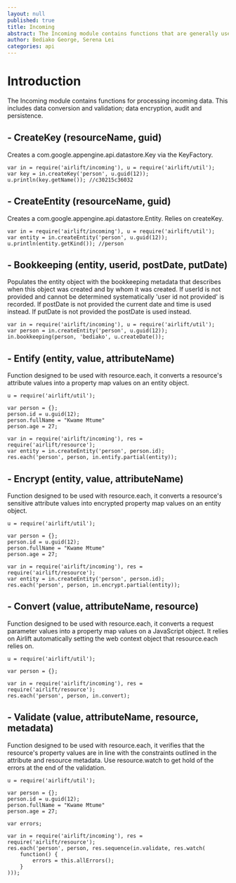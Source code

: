 ```yaml
---
layout: null
published: true
title: Incoming
abstract: The Incoming module contains functions that are generally used when processing incoming data such as during a post, put, or a delete.
author: Bediako George, Serena Lei
categories: api
---
```


# Introduction
The Incoming module contains functions for processing incoming data. This includes data conversion and validation; data encryption, audit and persistence.

## - CreateKey (resourceName, guid)
Creates a com.google.appengine.api.datastore.Key via the KeyFactory.

    var in = require('airlift/incoming'), u = require('airlift/util');
    var key = in.createKey('person', u.guid(12));
    u.println(key.getName()); //c30215c36032
    
## - CreateEntity (resourceName, guid)
Creates a com.google.appengine.api.datastore.Entity.  Relies on createKey.

    var in = require('airlift/incoming'), u = require('airlift/util');
    var entity = in.createEntity('person', u.guid(12));
    u.println(entity.getKind()); //person
   
## - Bookkeeping (entity, userid, postDate, putDate)
Populates the entity object with the bookkeeping metadata that describes when this object was created and by whom it was created.  If userId is not provided and cannot be determined systematically 'user id not provided' is recorded.  If postDate is not provided the current date and time is used instead.  If putDate is not provided the postDate is used instead.

    var in = require('airlift/incoming'), u = require('airlift/util');
    var person = in.createEntity('person', u.guid(12));
    in.bookkeeping(person, 'bediako', u.createDate());
    
## - Entify (entity, value, attributeName)
Function designed to be used with resource.each, it converts a resource's attribute values into a property map values on an entity object.

    u = require('airlift/util');
	
    var person = {};
    person.id = u.guid(12);
    person.fullName = "Kwame Mtume"
    person.age = 27;
    
    var in = require('airlift/incoming'), res = require('airlift/resource'); 
    var entity = in.createEntity('person', person.id);
    res.each('person', person, in.entify.partial(entity));
    
## - Encrypt (entity, value, attributeName)
Function designed to be used with resource.each, it converts a resource's sensitive attribute values into encrypted property map values on an entity object.

    u = require('airlift/util');
	
    var person = {};
    person.id = u.guid(12);
    person.fullName = "Kwame Mtume"
    person.age = 27;
    
    var in = require('airlift/incoming'), res = require('airlift/resource'); 
    var entity = in.createEntity('person', person.id);
    res.each('person', person, in.encrypt.partial(entity));
    
## - Convert (value, attributeName, resource)
Function designed to be used with resource.each, it converts a request parameter values into a property map values on a JavaScript object.  It relies on Airlift automatically setting the web context object that resource.each relies on. 

    u = require('airlift/util');
	
    var person = {};
    
    var in = require('airlift/incoming'), res = require('airlift/resource'); 
    res.each('person', person, in.convert);

## - Validate (value, attributeName, resource, metadata)
Function designed to be used with resource.each, it verifies that the resource's property values are in line with the constraints outlined in the attribute and resource metadata. Use resource.watch to get hold of the errors at the end of the validation.

    u = require('airlift/util');
	
    var person = {};
    person.id = u.guid(12);
    person.fullName = "Kwame Mtume"
    person.age = 27;
   
    var errors;
    
    var in = require('airlift/incoming'), res = require('airlift/resource'); 
    res.each('person', person, res.sequence(in.validate, res.watch(
        function() { 
            errors = this.allErrors(); 
        }
    )));
